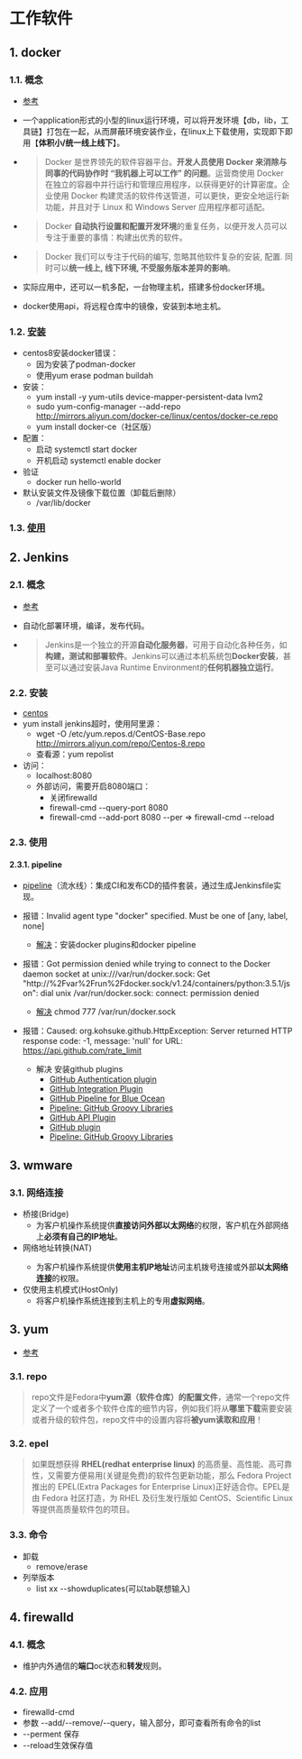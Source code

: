 # 工作软件

## 1. docker

### 1.1. 概念

- [参考](https://www.w3cschool.cn/docker/docker-architecture.html)

- 一个application形式的小型的linux运行环境，可以将开发环境【db，lib，工具链】打包在一起，从而屏蔽环境安装作业，在linux上下载使用，实现即下即用【**体积小/统一线上线下**】。

- > Docker 是世界领先的软件容器平台。**开发人员使用 Docker 来消除与同事的代码协作时 “我机器上可以工作” 的问题**。运营商使用 Docker 在独立的容器中并行运行和管理应用程序，以获得更好的计算密度。企业使用 Docker 构建灵活的软件传送管道，可以更快，更安全地运行新功能，并且对于 Linux 和 Windows Server 应用程序都可适配。

- > Docker **自动执行设置和配置开发环境**的重复任务，以便开发人员可以专注于重要的事情：构建出优秀的软件。

- > Docker 我们可以专注于代码的编写, 忽略其他软件复杂的安装, 配置. 同时可以**统一线上, 线下环境, 不受服务版本差异的影响**。

- 实际应用中，还可以一机多配，一台物理主机，搭建多份docker环境。

- docker使用api，将远程仓库中的镜像，安装到本地主机。

### 1.2. [安装](https://docs.docker.com/)

- centos8安装docker错误：
  - 因为安装了podman-docker
  - 使用yum erase podman buildah
- 安装：
  - yum install -y yum-utils device-mapper-persistent-data lvm2
  - sudo yum-config-manager --add-repo http://mirrors.aliyun.com/docker-ce/linux/centos/docker-ce.repo
  - yum install docker-ce（社区版）
- 配置：
  - 启动 systemctl start docker
  - 开机启动 systemctl enable docker
- 验证
  - docker run hello-world
- 默认安装文件及镜像下载位置（卸载后删除）
  - /var/lib/docker

### 1.3. [使用](../docker/docker_cmd.md)

## 2. Jenkins

### 2.1. 概念

- [参考](https://www.w3cschool.cn/jenkins/jenkins-5h3228n2.html)

- 自动化部署环境，编译，发布代码。

- > Jenkins是一个独立的开源**自动化服务器**，可用于自动化各种任务，如**构建，测试和部署软件**。Jenkins可以通过本机系统包**Docker安装**，甚至可以通过安装Java Runtime Environment的**任何机器独立运行**。

### 2.2. 安装

- [centos](http://mirrors.jenkins-ci.org/redhat/)
- yum install jenkins超时，使用阿里源：
  - wget -O /etc/yum.repos.d/CentOS-Base.repo http://mirrors.aliyun.com/repo/Centos-8.repo
  - 查看源：yum repolist
- 访问：
  - localhost:8080
  - 外部访问，需要开启8080端口：
    - 关闭firewalld
    - firewall-cmd --query-port 8080
    - firewall-cmd --add-port  8080 --per    =>  firewall-cmd --reload

### 2.3. 使用

#### 2.3.1. pipeline

- [pipeline](../jenkins/pipeline/pipeline.md)（流水线）：集成CI和发布CD的插件套装，通过生成Jenkinsfile实现。

- 报错：Invalid agent type "docker" specified. Must be one of [any, label, none]

  - [解决](https://segmentfault.com/a/1190000023275456?utm_source=tag-newest)：安装docker plugins和docker pipeline

- 报错：Got permission denied while trying to connect to the Docker daemon socket at unix:///var/run/docker.sock: Get "http://%2Fvar%2Frun%2Fdocker.sock/v1.24/containers/python:3.5.1/json": dial unix /var/run/docker.sock: connect: permission denied

  - [解决](https://blog.csdn.net/qq_26878363/article/details/110479644)  chmod 777 /var/run/docker.sock

- 报错：Caused: org.kohsuke.github.HttpException: Server returned HTTP response code: -1, message: 'null' for URL: https://api.github.com/rate_limit
  - 解决 安装github plugins
    - [GitHub Authentication plugin](https://plugins.jenkins.io/github-oauth)
    - [GitHub Integration Plugin](https://plugins.jenkins.io/github-pullrequest)
    - [GitHub Pipeline for Blue Ocean](https://plugins.jenkins.io/blueocean-github-pipeline)
    - [Pipeline: GitHub Groovy Libraries](https://plugins.jenkins.io/pipeline-github-lib)
    - [GitHub API Plugin](https://plugins.jenkins.io/github-api)
    - [GitHub plugin](https://plugins.jenkins.io/github)
    - [Pipeline: GitHub Groovy Libraries](https://plugins.jenkins.io/pipeline-github-lib)

  

## 3. wmware

### 3.1. 网络连接

- 桥接(Bridge)
  - 为客户机操作系统提供**直接访问外部以太网络**的权限，客户机在外部网络上**必须有自己的IP地址**。
- 网络地址转换(NAT)<default>
  - 为客户机操作系统提供**使用主机IP地址**访问主机拨号连接或外部**以太网络连接**的权限。
- 仅使用主机模式(HostOnly)
  - 将客户机操作系统连接到主机上的专用**虚拟网络**。

## 3. yum

- [参考](https://blog.51cto.com/xiaocao13140/2105528)

### 3.1. repo

> repo文件是Fedora中**yum源（软件仓库）的配置文件**，通常一个repo文件定义了一个或者多个软件仓库的细节内容，例如我们将从**哪里下载**需要安装或者升级的软件包，repo文件中的设置内容将**被yum读取和应用**！

### 3.2. **epel**


> 如果既想获得 **RHEL(redhat enterprise linux)** 的高质量、高性能、高可靠性，又需要方便易用(关键是免费)的软件包更新功能，那么 Fedora Project 推出的 EPEL(Extra Packages for Enterprise Linux)正好适合你。EPEL是由 Fedora 社区打造，为 RHEL 及衍生发行版如 CentOS、Scientific Linux 等提供高质量软件包的项目。

### 3.3. 命令

- 卸载
  - remove/erase
- 列举版本
  - list xx --showduplicates(可以tab联想输入)

## 4. firewalld

### 4.1. 概念

- 维护内外通信的**端口**oc状态和**转发**规则。

### 4.2. 应用

- firewalld-cmd 
- 参数 --add/--remove/--query，输入部分，即可查看所有命令的list
- --perment 保存
- --reload生效保存值